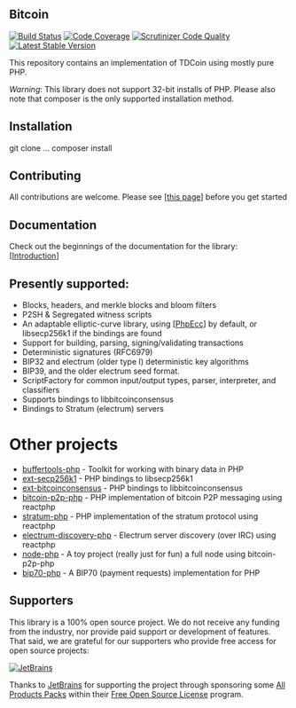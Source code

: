   
## Bitcoin

[![Build Status](https://scrutinizer-ci.com/g/bit-wasp/bitcoin-php/badges/build.png?b=master)](https://scrutinizer-ci.com/g/bit-wasp/bitcoin-php/build-status/master)
[![Code Coverage](https://scrutinizer-ci.com/g/bit-wasp/bitcoin-php/badges/coverage.png?b=master)](https://scrutinizer-ci.com/g/bit-wasp/bitcoin-php/?branch=master)
[![Scrutinizer Code Quality](https://scrutinizer-ci.com/g/Bit-Wasp/bitcoin-php/badges/quality-score.png?b=master)](https://scrutinizer-ci.com/g/Bit-Wasp/bitcoin-php/?branch=master)
[![Latest Stable Version](https://poser.pugx.org/bitwasp/bitcoin/v/stable.png)](https://packagist.org/packages/bitwasp/bitcoin)

This repository contains an implementation of TDCoin using mostly pure PHP.

*Warning*: This library does not support 32-bit installs of PHP. Please also note that composer is the only supported installation method.

## Installation

<!--You can install this library via Composer: `composer require bitwasp/bitcoin`-->
git clone ...
composer install

## Contributing

All contributions are welcome. Please see [[this page](https://github.com/Bit-Wasp/bitcoin-php/blob/master/CONTRIBUTING.md)] before you get started

## Documentation

 Check out the beginnings of the documentation for the library: [[Introduction](doc/documentation/Introduction.md)]

## Presently supported:

 - Blocks, headers, and merkle blocks and bloom filters
 - P2SH & Segregated witness scripts
 - An adaptable elliptic-curve library, using [[PhpEcc](https://github.com/mdanter/phpecc)] by default, or libsecp256k1 if the bindings are found
 - Support for building, parsing, signing/validating transactions
 - Deterministic signatures (RFC6979)
 - BIP32 and electrum (older type I) deterministic key algorithms
 - BIP39, and the older electrum seed format.
 - ScriptFactory for common input/output types, parser, interpreter, and classifiers
 - Supports bindings to libbitcoinconsensus
 - Bindings to Stratum (electrum) servers

# Other projects

 - [buffertools-php](https://github.com/Bit-Wasp/buffertools-php) - Toolkit for working with binary data in PHP
 - [ext-secp256k1](https://github.com/Bit-Wasp/secp256k1-php) - PHP bindings to libsecp256k1
 - [ext-bitcoinconsensus](https://github.com/Bit-Wasp/bitcoinconsensus-php) - PHP bindings to libbitcoinconsensus
 - [bitcoin-p2p-php](https://github.com/Bit-Wasp/bitcoin-p2p-php) - PHP implementation of bitcoin P2P messaging using reactphp
 - [stratum-php](https://github.com/Bit-Wasp/stratum-php) - PHP implementation of the stratum protocol using reactphp
 - [electrum-discovery-php](https://github.com/Bit-Wasp/electrum-discovery-php) - Electrum server discovery (over IRC) using reactphp
 - [node-php](https://github.com/Bit-Wasp/node-php) - A toy project (really just for fun) a full node using bitcoin-p2p-php
 - [bip70-php](https://github.com/bip70/bip70-php) - A BIP70 (payment requests) implementation for PHP

## Supporters

This library is a 100% open source project. We do not receive any funding from the industry, nor provide paid support or development of features. That said, we are grateful for our supporters who provide free access for open source projects:

[![JetBrains](https://avatars0.githubusercontent.com/u/878437?s=200&v=4)](https://www.jetbrains.com/)

Thanks to [JetBrains](https://www.jetbrains.com/) for supporting the project through sponsoring some [All Products Packs](https://www.jetbrains.com/products.html) within their [Free Open Source License](https://www.jetbrains.com/buy/opensource/) program.
